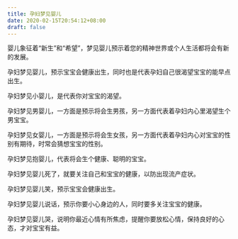 ```yaml
---
title: 孕妇梦见婴儿
date: 2020-02-15T20:54:12+08:00
draft: false
---
```


婴儿象征着“新生”和“希望”，梦见婴儿预示着您的精神世界或个人生活都将会有新的发展。


孕妇梦见婴儿，预示宝宝会健康出生，同时也是代表孕妇自己很渴望宝宝的能早点出生。


孕妇梦见小婴儿，是代表你对宝宝的渴望。


孕妇梦见男婴儿，一方面是预示将会生男孩，另一方面代表着孕妇内心里渴望生个男宝宝。


孕妇梦见女婴儿，一方面是预示将会生女孩，另一方面代表着孕妇内心对宝宝的性别有期待，时常会猜想宝宝的性别。


孕妇梦见抱婴儿，代表将会生个健康、聪明的宝宝。


孕妇梦见婴儿死了，就要关注自己和宝宝的健康，以防出现流产症状。


孕妇梦见婴儿笑，预示宝宝会健康出生。


孕妇梦见婴儿说话，预示你要小心身边的人，同时要多关注宝宝的健康。


孕妇梦见婴儿哭，说明你最近心情有所焦虑，提醒你要放松心情，保持良好的心态，才对宝宝有益。


